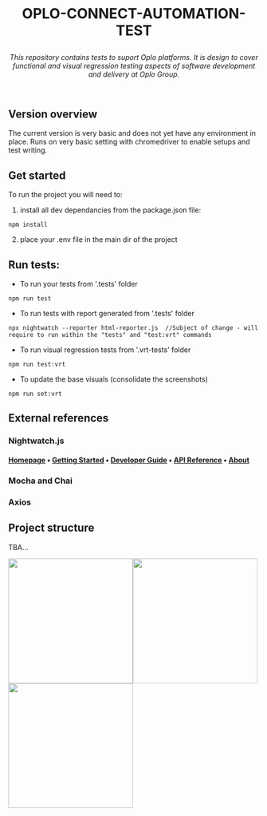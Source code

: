 <p align="center">
  <img src="https://www.myoplo.co.uk/wp-content/themes/oplo/images/logo-col.png" onerror="this.onerror=null;this.src='https://i.giphy.com/gw3IWyGkC0rsazTi.gif';" alt="">
</p>

#  <p align="center"><strong><b> OPLO-CONNECT-AUTOMATION-TEST</b></strong></p>

<p align="center"><i>This repository contains tests to suport Oplo platforms. It is design to cover functional and visual regression testing aspects of software development and delivery at Oplo Group. </i></p>

##
<p align="center">
  <img src="https://i.giphy.com/media/gw3IWyGkC0rsazTi/giphy.webp" onerror="this.onerror=null;this.src='https://i.giphy.com/gw3IWyGkC0rsazTi.gif';" alt="">
</p>

## Version overview

The current version is very basic and does not yet have any environment in place. Runs on very basic setting with chromedriver to enable setups and test writing.

## Get started

To run the project you will need to:

1. install all dev dependancies from the package.json file:
```
npm install
```

2. place your .env file in the main dir of the project

## Run tests:
* To run your tests from '.tests' folder
```
npm run test 
```

* To run tests with report generated from '.tests' folder
```
npx nightwatch --reporter html-reporter.js  //Subject of change - will require to run within the "tests" and "test:vrt" commands
```

* To run visual regression tests from '.vrt-tests' folder
```
npm run test:vrt
```

* To update the base visuals (consolidate the screenshots)
```
npm run set:vrt
```

## External references 
### Nightwatch.js
#### [Homepage](https://nightwatchjs.org) &bullet; [Getting Started](https://nightwatchjs.org/gettingstarted) &bullet; [Developer Guide](https://nightwatchjs.org/guide) &bullet; [API Reference](https://nightwatchjs.org/api) &bullet; [About](https://nightwatchjs.org/about)

### Mocha and Chai

### Axios


## Project structure
TBA...

<img src="https://i.giphy.com/media/Ap2eq2OHLfXTrQEduQ/giphy-downsized.gif" onerror="this.onerror=null;this.src='https://i.giphy.com/Ap2eq2OHLfXTrQEduQ.gif';" alt="" width="250px" height="250px"><img src="https://i.giphy.com/media/319s4ds2BBT1QqWceU/giphy-downsized.gif" onerror="this.onerror=null;this.src='https://i.giphy.com/319s4ds2BBT1QqWceU.gif';" alt="" width="250px" height="250px"><img src="https://i.giphy.com/media/9XzgLKwgJCsW9ra7aX/giphy.webp" onerror="this.onerror=null;this.src='https://i.giphy.com/9XzgLKwgJCsW9ra7aX.gif';" alt="" width="250px" height="250px">



